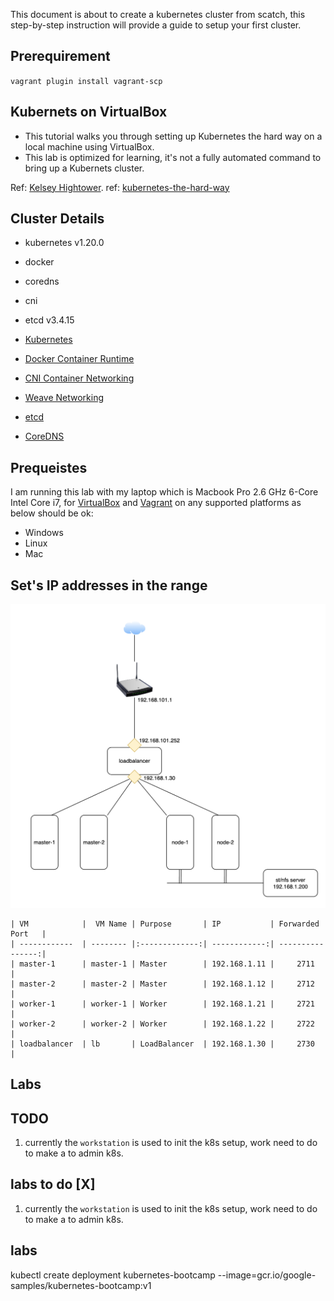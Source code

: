 This document is about to create a kubernetes cluster from scatch, this step-by-step instruction will provide a guide to setup your first cluster.

## Prerequirement

`vagrant plugin install vagrant-scp`
## Kubernets on VirtualBox
* This tutorial walks you through setting up Kubernetes the hard way on a local machine using VirtualBox.
* This lab is optimized for learning, it's not a fully automated command to bring up a Kubernets cluster.

Ref: [Kelsey Hightower](https://github.com/kelseyhightower/kubernetes-the-hard-way).
ref: [kubernetes-the-hard-way](https://github.com/mmumshad/kubernetes-the-hard-way)

## Cluster Details

* kubernetes v1.20.0
* docker
* coredns
* cni
* etcd v3.4.15

* [Kubernetes](https://github.com/kubernetes/kubernetes)
* [Docker Container Runtime](https://github.com/containerd/containerd)
* [CNI Container Networking](https://github.com/containernetworking/cni)
* [Weave Networking](https://www.weave.works/docs/net/latest/kubernetes/kube-addon/)
* [etcd](https://github.com/coreos/etcd)
* [CoreDNS](https://github.com/coredns/coredns)

## Prequeistes
I am running this lab with my laptop which is Macbook Pro 2.6 GHz 6-Core Intel Core i7, for  [VirtualBox](https://www.virtualbox.org) and  [Vagrant](https://www.vagrantup.com/)  on any supported platforms as below should be ok:
- Windows
- Linux
- Mac


## Set's IP addresses in the range


![Network Diagram](./images/k83-on-virtualbox.png)

    | VM            |  VM Name | Purpose       | IP           | Forwarded Port   |
    | ------------  | -------- |:-------------:| ------------:| ----------------:|
    | master-1      | master-1 | Master        | 192.168.1.11 |     2711         |
    | master-2      | master-2 | Master        | 192.168.1.12 |     2712         |
    | worker-1      | worker-1 | Worker        | 192.168.1.21 |     2721         |
    | worker-2      | worker-2 | Worker        | 192.168.1.22 |     2722         |
    | loadbalancer  | lb       | LoadBalancer  | 192.168.1.30 |     2730         |


## Labs

## TODO
1. currently the `workstation` is used to init the k8s setup, work need to do to make a to admin k8s.


## labs to do  [X]
1. currently the `workstation` is used to init the k8s setup, work need to do to make a to admin k8s.


## labs

 kubectl create deployment kubernetes-bootcamp --image=gcr.io/google-samples/kubernetes-bootcamp:v1
